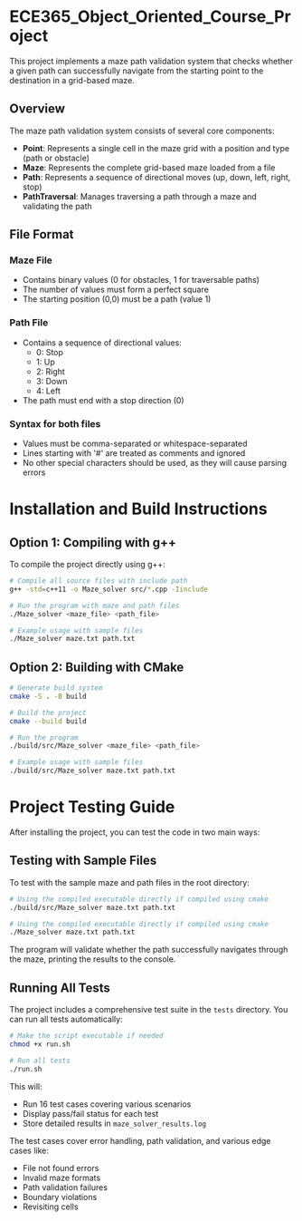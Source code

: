 # ECE365_Object_Oriented_Course_Project

This project implements a maze path validation system that checks whether a given path can successfully navigate from the starting point to the destination in a grid-based maze.

## Overview

The maze path validation system consists of several core components:

- **Point**: Represents a single cell in the maze grid with a position and type (path or obstacle)
- **Maze**: Represents the complete grid-based maze loaded from a file
- **Path**: Represents a sequence of directional moves (up, down, left, right, stop)
- **PathTraversal**: Manages traversing a path through a maze and validating the path

## File Format

### Maze File
- Contains binary values (0 for obstacles, 1 for traversable paths)
- The number of values must form a perfect square
- The starting position (0,0) must be a path (value 1)

### Path File
- Contains a sequence of directional values:
  - 0: Stop
  - 1: Up
  - 2: Right
  - 3: Down
  - 4: Left
- The path must end with a stop direction (0)

### Syntax for both files 
- Values must be comma-separated or whitespace-separated
- Lines starting with '#' are treated as comments and ignored
- No other special characters should be used, as they will cause parsing errors

# Installation and Build Instructions

## Option 1: Compiling with g++

To compile the project directly using g++:

```bash
# Compile all source files with include path
g++ -std=c++11 -o Maze_solver src/*.cpp -Iinclude
```

```bash
# Run the program with maze and path files
./Maze_solver <maze_file> <path_file>
```

```bash
# Example usage with sample files
./Maze_solver maze.txt path.txt
```

## Option 2: Building with CMake

```bash
# Generate build system
cmake -S . -B build

# Build the project
cmake --build build

# Run the program
./build/src/Maze_solver <maze_file> <path_file>

# Example usage with sample files
./build/src/Maze_solver maze.txt path.txt
```

# Project Testing Guide

After installing the project, you can test the code in two main ways:

## Testing with Sample Files

To test with the sample maze and path files in the root directory:

```bash
# Using the compiled executable directly if compiled using cmake 
./build/src/Maze_solver maze.txt path.txt
```

```bash
# Using the compiled executable directly if compiled using cmake 
./Maze_solver maze.txt path.txt
```

The program will validate whether the path successfully navigates through the maze, printing the results to the console.

## Running All Tests

The project includes a comprehensive test suite in the `tests` directory. You can run all tests automatically:

```bash
# Make the script executable if needed
chmod +x run.sh

# Run all tests
./run.sh
```

This will:
- Run 16 test cases covering various scenarios
- Display pass/fail status for each test
- Store detailed results in `maze_solver_results.log`

The test cases cover error handling, path validation, and various edge cases like:
- File not found errors
- Invalid maze formats
- Path validation failures
- Boundary violations
- Revisiting cells




